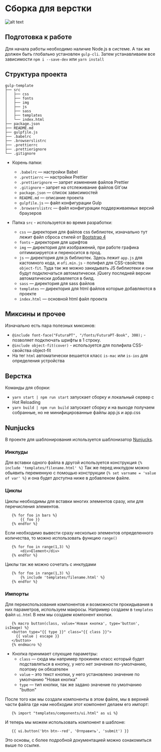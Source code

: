 # Сборка для верстки
![alt text](https://badgen.net/github/release/webzlodimir/gulp-template "Releases")

## Подготовка к работе

Для начала работы необходимо наличие Node.js в системе. А так же должен быть глобально установлен `gulp-cli`.
Затем устанавливаем все зависимости `npm i --save-dev` или `yarn install`

## Структура проекта

```
gulp-template
├── src
│   ├── css
│   ├── fonts
│   ├── img
│   ├── js
│   ├── sass
│   ├── templates
│   └── index.html
├── package.json
├── README.md
├── gulpfile.js
├── .babelrc
├── .browserslistrc
├── .prettierrc
├── .prettierignore
└── .gitignore
```

* Корень папки:
    * ```.babelrc``` — настройки Babel
    * ```.prettierrc``` — настройки Prettier
    * ```.prettierignore``` — запрет изменения файлов Prettier
    * ```.gitignore``` – запрет на отслеживание файлов Git'ом
    * ```package.json``` — список зависимостей
    * ```README.md``` — описание проекта
    * ```gulpfile.js``` — файл конфигурации Gulp
    * ```.browserslistrc``` — файл конфигурации поддерживаемых версий браузеров
    
* Папка ```src``` - используется во время разработки:
    * ```css``` — директория для файлов css библиотек, изначально тут лежит файл сброса стилей от [Bootstrap 4](https://getbootstrap.com/)
    * ```fonts``` – директория для шрифтов
    * ```img``` — директория для изображений, при работе графика оптимизируется и переносится в прод.
    * ```js``` — директория для js библиотек. Здесь  лежит `app.js` для кастомного кода, и `ofi.min.js` - полифил для CSS-свойства `object-fit`. Туда так же можно закидывать JS библиотеки и они будут подключаться автоматически. jQuery последней версии автоматически добавляется в билд.
    * ```sass``` — директория для sass файлов
    * ```templates``` — директория для html файлов которые добавляются в проекте
    * ```index.html``` — основной html файл проекта

## Миксины и прочее
Изначально есть пара полезных миксинов:
 - `@include font-face("FuturaPT", "/fonts/FuturaPT-Book", 300);` - позволяет подключать шрифты в 1 строку.
 - `@include object-fit(cover)` - используется для полифила CSS-свойства object-fit
 - На тег `html` автоматически вешается класс `is-mac` или `is-ios` для определения устройства
 
 ## Верстка
Команды для сборки:
 - `yarn start | npm run start` запускает сборку и локальный сервер с Hot Reloading
 - `yarn build | npm run build` запускает сборку и на выходе получаем собранные, но не минифицированные  файлы app.js и app.css
 
 ## Nunjucks
 В проекте для шаблонирования используется шаблонизатор [Nunjucks](https://mozilla.github.io/nunjucks/templating.html).
 
 ### Инклуды
 Для вставки одного файла в другой используется конструкция ```{% include 'templates/filename.html' %}```
 Так же перед инклудом можно обьявить переменную с помощью конструкции ```{% set varname = 'value of var' %}``` и она будет доступна ниже в добавленом файле.
 
 ### Циклы
 Циклы необходимы для вставки многих элементов сразу, или для перечисления элементов.
 ```
    {% for foo in bars %}
        {{ foo }}
    {% endfor %}
 ```

 Если необходимо вывести сразу несколько элементов определенного количества, то можно использовать функцию ```range()```
 ```
    {% for foo in range(1,3) %}
        <div>Element</div>
    {% endfor %}
 ```
 Циклы так же можно сочетать с инклудами
 ```
    {% for foo in range(1,3) %}
        {% include 'templates/filename.html' %}
    {% endfor %}
 ```

 ### Импорты
 Для переиспользования компонентов и возможности прокидывания в них параметров, используем макросы. Например создаем в ```templates``` файл ```ui.html```
 В нем мы создаем компонент кнопки.
 ```
    {% macro button(class, value='Новая кнопка', type='button', isImage) %}
    <button type="{{ type }}" class="{{ class }}">
      {{ value | escape }}
    </button>
    {% endmacro %}
 ```
 * Кнопка принимает слующие параметры:
     * ```class``` — сюда мы например прокинем класс который будет подставляться в кнопку, у него нет значения по-умолчанию, поэтому он обязателен
     * ```value``` – это текст кнопки, у него установлено значение по умолчанию "Новая кнопка"
     * ```type``` — тип кнопки, так же задано значение по умолчанию "button"
     
 После того как мы создали компоненты в этом файле, мы в верхней части файла где нам необходим этот компонент делаем его импорт:
 
 ```
    {% import "templates/components/ui.html" as ui %}
 ```

 И теперь мы можем использовать компонент в шаблоне:
 ```
    {{ ui.button('btn btn--red', 'Отправить', 'submit') }}
 ```

Это основы, с более подробной документацией можно ознакомиться выше по ссылке.